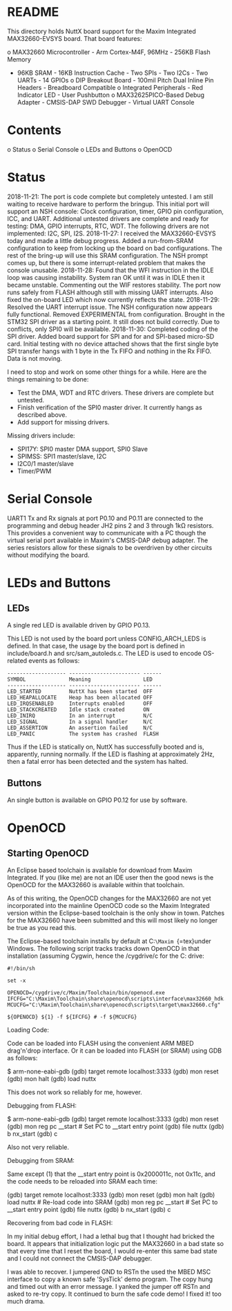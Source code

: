 README
======

This directory holds NuttX board support for the Maxim Integrated
MAX32660-EVSYS board. That board features:

o MAX32660 Microcontroller - Arm Cortex-M4F, 96MHz - 256KB Flash Memory
- 96KB SRAM - 16KB Instruction Cache - Two SPIs - Two I2Cs - Two UARTs -
14 GPIOs o DIP Breakout Board - 100mil Pitch Dual Inline Pin Headers -
Breadboard Compatible o Integrated Peripherals - Red Indicator LED -
User Pushbutton o MAX32625PICO-Based Debug Adapter - CMSIS-DAP SWD
Debugger - Virtual UART Console

Contents
========

o Status o Serial Console o LEDs and Buttons o OpenOCD

Status
======

2018-11-21: The port is code complete but completely untested. I am
still waiting to receive hardware to perform the bringup. This initial
port will support an NSH console: Clock configuration, timer, GPIO pin
configuration, ICC, and UART. Additional untested drivers are complete
and ready for testing: DMA, GPIO interrupts, RTC, WDT. The following
drivers are not implemented: I2C, SPI, I2S. 2018-11-27: I received the
MAX32660-EVSYS today and made a little debug progress. Added a
run-from-SRAM configuration to keep from locking up the board on bad
configurations. The rest of the bring-up will use this SRAM
configuration. The NSH prompt comes up, but there is some
interrupt-related problem that makes the console unusable. 2018-11-28:
Found that the WFI instruction in the IDLE loop was causing instability.
System ran OK until it was in IDLE then it became unstable. Commenting
out the WIF restores stability. The port now runs safely from FLASH
although still with missing UART interrupts. Also fixed the on-board LED
which now currently reflects the state. 2018-11-29: Resolved the UART
interrupt issue. The NSH configuration now appears fully functional.
Removed EXPERIMENTAL from configuration. Brought in the STM32 SPI driver
as a starting point. It still does not build correctly. Due to
conflicts, only SPI0 will be available. 2018-11-30: Completed coding of
the SPI driver. Added board support for SPI and for and SPI-based
micro-SD card. Initial testing with no device attached shows that the
first single byte SPI transfer hangs with 1 byte in the Tx FIFO and
nothing in the Rx FIFO. Data is not moving.

I need to stop and work on some other things for a while. Here are the
things remaining to be done:

-   Test the DMA, WDT and RTC drivers. These drivers are complete but
    untested.
-   Finish verification of the SPI0 master driver. It currently hangs as
    described above.
-   Add support for missing drivers.

Missing drivers include:

-   SPI17Y: SPI0 master DMA support, SPI0 Slave
-   SPIMSS: SPI1 master/slave, I2C
-   I2C0/1 master/slave
-   Timer/PWM

Serial Console
==============

UART1 Tx and Rx signals at port P0.10 and P0.11 are connected to the
programming and debug header JH2 pins 2 and 3 through 1kΩ resistors.
This provides a convenient way to communicate with a PC though the
virtual serial port available in Maxim's CMSIS-DAP debug adapter. The
series resistors allow for these signals to be overdriven by other
circuits without modifying the board.

LEDs and Buttons
================

LEDs
----

A single red LED is available driven by GPIO P0.13.

This LED is not used by the board port unless CONFIG\_ARCH\_LEDS is
defined. In that case, the usage by the board port is defined in
include/board.h and src/sam\_autoleds.c. The LED is used to encode
OS-related events as follows:

    ------------------- ----------------------- ------
    SYMBOL              Meaning                 LED
    ------------------- ----------------------- ------
    LED_STARTED         NuttX has been started  OFF
    LED_HEAPALLOCATE    Heap has been allocated OFF
    LED_IRQSENABLED     Interrupts enabled      OFF
    LED_STACKCREATED    Idle stack created      ON
    LED_INIRQ           In an interrupt         N/C
    LED_SIGNAL          In a signal handler     N/C
    LED_ASSERTION       An assertion failed     N/C
    LED_PANIC           The system has crashed  FLASH

Thus if the LED is statically on, NuttX has successfully booted and is,
apparently, running normally. If the LED is flashing at approximately
2Hz, then a fatal error has been detected and the system has halted.

Buttons
-------

An single button is available on GPIO P0.12 for use by software.

OpenOCD
=======

Starting OpenOCD
----------------

An Eclipse based toolchain is available for download from Maxim
Integrated. If you (like me) are not an IDE user then the good news is
the OpenOCD for the MAX32660 is available within that toolchain.

As of this writing, the OpenOCD changes for the MAX32660 are not yet
incorporated into the mainline OpenOCD code so the Maxim Integrated
version within the Eclipse-based toolchain is the only show in town.
Patches for the MAX32660 have been submitted and this will most likely
no longer be true as you read this.

The Eclipse-based toolchain installs by default at
C:`\Maxim `{=tex}under Windows. The following script tracks tracks down
OpenOCD in that installation (assuming Cygwin, hence the /cygdrive/c for
the C: drive:

    #!/bin/sh

    set -x

    OPENOCD=/cygdrive/c/Maxim/Toolchain/bin/openocd.exe
    IFCFG="C:\Maxim\Toolchain\share\openocd\scripts\interface\max32660_hdk.cfg"
    MCUCFG="C:\Maxim\Toolchain\share\openocd\scripts\target\max32660.cfg"

    ${OPENOCD} ${1} -f ${IFCFG} # -f ${MCUCFG}

Loading Code:

Code can be loaded into FLASH using the convenient ARM MBED drag'n'drop
interface. Or it can be loaded into FLASH (or SRAM) using GDB as
follows:

\$ arm-none-eabi-gdb (gdb) target remote localhost:3333 (gdb) mon reset
(gdb) mon halt (gdb) load nuttx

This does not work so reliably for me, however.

Debugging from FLASH:

\$ arm-none-eabi-gdb (gdb) target remote localhost:3333 (gdb) mon reset
(gdb) mon reg pc \_\_start \# Set PC to \_\_start entry point (gdb) file
nuttx (gdb) b nx\_start (gdb) c

Also not very reliable.

Debugging from SRAM:

Same except (1) that the \_\_start entry point is 0x2000011c, not 0x11c,
and the code needs to be reloaded into SRAM each time:

(gdb) target remote localhost:3333 (gdb) mon reset (gdb) mon halt (gdb)
load nuttx \# Re-load code into SRAM (gdb) mon reg pc \_\_start \# Set
PC to \_\_start entry point (gdb) file nuttx (gdb) b nx\_start (gdb) c

Recovering from bad code in FLASH:

In my initial debug effort, I had a lethal bug that I thought had
bricked the board. It appears that initialization logic put the MAX32660
in a bad state so that every time that I reset the board, I would
re-enter this same bad state and I could not connect the CMSIS-DAP
debugger.

I was able to recover. I jumpered GND to RSTn the used the MBED MSC
interface to copy a known safe 'SysTick' demo program. The copy hung and
timed out with an error message. I yanked the jumper off RSTn and asked
to re-try copy. It continued to burn the safe code demo! I fixed it! too
much drama.
